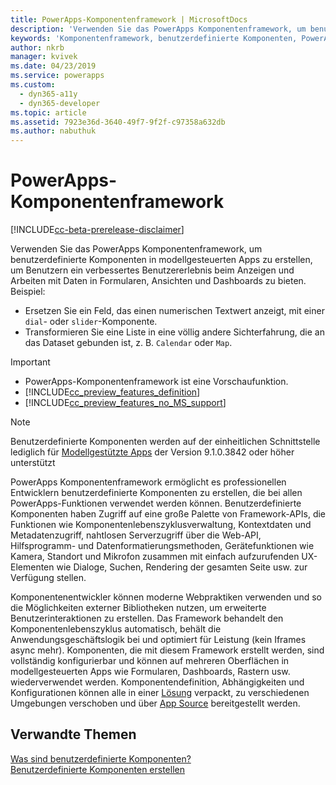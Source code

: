 ```yaml
---
title: PowerApps-Komponentenframework | MicrosoftDocs
description: 'Verwenden Sie das PowerApps Komponentenframework, um benutzerdefinierte Komponenten zu erstellen, um Personen ein verbessertes Erlebnis beim Anzeigen und Arbeiten mit Daten in Formularen, Ansichten und Dashboards zu bieten.'
keywords: 'Komponentenframework, benutzerdefinierte Komponenten, PowerApps-Steuerelemente'
author: nkrb
manager: kvivek
ms.date: 04/23/2019
ms.service: powerapps
ms.custom:
  - dyn365-a11y
  - dyn365-developer
ms.topic: article
ms.assetid: 7923e36d-3640-49f7-9f2f-c97358a632db
ms.author: nabuthuk
---
```


# <a name="powerapps-component-framework"></a>PowerApps-Komponentenframework

[!INCLUDE[cc-beta-prerelease-disclaimer](../../includes/cc-beta-prerelease-disclaimer.md)]

Verwenden Sie das PowerApps Komponentenframework, um benutzerdefinierte Komponenten in modellgesteuerten Apps zu erstellen, um Benutzern ein verbessertes Benutzererlebnis beim Anzeigen und Arbeiten mit Daten in Formularen, Ansichten und Dashboards zu bieten. Beispiel:

- Ersetzen Sie ein Feld, das einen numerischen Textwert anzeigt, mit einer `dial`- oder `slider`-Komponente.
- Transformieren Sie eine Liste in eine völlig andere Sichterfahrung, die an das Dataset gebunden ist, z. B. `Calendar` oder `Map`.

> [!IMPORTANT]
> - PowerApps-Komponentenframework ist eine Vorschaufunktion.
> - [!INCLUDE[cc_preview_features_definition](../../includes/cc-preview-features-definition.md)] 
> - [!INCLUDE[cc_preview_features_no_MS_support](../../includes/cc-preview-features-no-ms-support.md)]

> [!NOTE]
> Benutzerdefinierte Komponenten werden auf der einheitlichen Schnittstelle lediglich für [Modellgestützte Apps](/powerapps/maker/model-driven-apps/model-driven-app-overview) der Version 9.1.0.3842 oder höher unterstützt

PowerApps Komponentenframework ermöglicht es professionellen Entwicklern benutzerdefinierte Komponenten zu erstellen, die bei allen PowerApps-Funktionen verwendet werden können. Benutzerdefinierte Komponenten haben Zugriff auf eine große Palette von Framework-APIs, die Funktionen wie Komponentenlebenszyklusverwaltung, Kontextdaten und Metadatenzugriff, nahtlosen Serverzugriff über die Web-API, Hilfsprogramm- und Datenformatierungsmethoden, Gerätefunktionen wie Kamera, Standort und Mikrofon zusammen mit einfach aufzurufenden UX-Elementen wie Dialoge, Suchen, Rendering der gesamten Seite usw. zur Verfügung stellen.  

Komponentenentwickler können moderne Webpraktiken verwenden und so die Möglichkeiten externer Bibliotheken nutzen, um erweiterte Benutzerinteraktionen zu erstellen. Das Framework behandelt den Komponentenlebenszyklus automatisch, behält die Anwendungsgeschäftslogik bei und optimiert für Leistung (kein Iframes async mehr). Komponenten, die mit diesem Framework erstellt werden, sind vollständig konfigurierbar und können auf mehreren Oberflächen in modellgesteuerten Apps wie Formularen, Dashboards, Rastern usw. wiederverwendet werden. Komponentendefinition, Abhängigkeiten und Konfigurationen können alle in einer [Lösung](https://docs.microsoft.com/en-us/dynamics365/customer-engagement/customize/solutions-overview) verpackt, zu verschiedenen Umgebungen verschoben und über [App Source](https://appsource.microsoft.com/en-us/marketplace/apps?page=1&product=dynamics-365) bereitgestellt werden.  

## <a name="related-topics"></a>Verwandte Themen

[Was sind benutzerdefinierte Komponenten?](custom-controls-overview.md)<br/>
[Benutzerdefinierte Komponenten erstellen](create-custom-controls-using-pcf.md)
